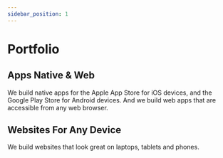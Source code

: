 ```yaml
---
sidebar_position: 1
---
```


# Portfolio

## Apps Native & Web

We build native apps for the Apple App Store for iOS devices, and the Google Play Store for Android devices. And we build web apps that are accessible from any web browser.

## Websites For Any Device

We build websites that look great on laptops, tablets and phones.
